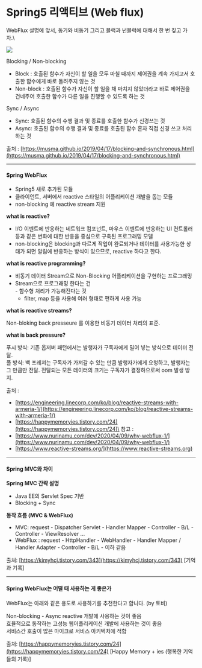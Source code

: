 # Spring5 리액티브 (Web flux)

WebFlux 설명에 앞서, 동기와 비동기 그리고 블럭과 넌블럭에 대해서 한 번 짚고 가자.\


![](https://velog.velcdn.com/images%2Frosa%2Fpost%2F123376b8-1d00-4351-88fa-3c6a7d78830b%2F%E1%84%89%E1%85%B3%E1%84%8F%E1%85%B3%E1%84%85%E1%85%B5%E1%86%AB%E1%84%89%E1%85%A3%E1%86%BA%202021-12-11%20%E1%84%8B%E1%85%A9%E1%84%8C%E1%85%A5%E1%86%AB%2010.00.01.png)

Blocking / Non-blocking

* Block : 호출된 함수가 자신이 할 일을 모두 마칠 때까지 제어권을 계속 가지고서 호출한 함수에게 바로 돌려주지 않는 것
* Non-block : 호출된 함수가 자신이 할 일을 채 마치지 않았더라고 바로 제어권을 건네주어 호출한 함수가 다른 일을 진행할 수 있도록 하는 것

Sync / Async

* Sync: 호출된 함수의 수행 결과 및 종료를 호출한 함수가 신경쓰는 것
* Async: 호출된 함수의 수행 결과 및 종료를 호출된 함수 혼자 직접 신경 쓰고 처리하는 것

출처 : [https://musma.github.io/2019/04/17/blocking-and-synchronous.html](https://musma.github.io/2019/04/17/blocking-and-synchronous.html)

***

#### Spring WebFlux <a href="#spring-webflux" id="spring-webflux"></a>

* Spring5 새로 추가된 모듈
* 클라이언트, 서버에서 reactive 스타일의 어플리케이션 개발을 돕는 모듈
* non-blocking 에 reactive stream 지원

**what is reactive?**

* I/O 이벤트에 반응하는 네트워크 컴포넌트, 마우스 이벤트에 반응하는 UI 컨트롤러 등과 같은 변화에 대한 반응을 중심으로 구축된 프로그래밍 모델
* non-blocking은 blocking과 다르게 작업이 완료되거나 데이터를 사용가능한 상태가 되면 알림에 반응하는 방식이 있으므로, reactive 하다고 한다.

**what is reactive programming?**

* 비동기 데이터 Stream으로 Non-Blocking 어플리케이션을 구현하는 프로그래밍
* Stream으로 프로그래밍 한다는 건\
  \- 함수형 처리가 가능해진다는 것
  * filter, map 등을 사용해 여러 형태로 편하게 사용 가능

**what is reactive streams?**

Non-bloking back presseure 를 이용한 비동기 데이터 처리의 표준.

**what is back pressure?**

푸시 방식: 기존 옵저버 패턴에서는 발행자가 구독자에게 밀어 넣는 방식으로 데이터 전달.\
풀 방식: 백 프레져는 구독자가 가져갈 수 있는 만큼 발행자가에게 요청하고, 발행자는 그 만큼만 전달. 전달되는 모든 데이터의 크기는 구독자가 결정하으로써 oom 발생 방지.

출처 :

* [https://engineering.linecorp.com/ko/blog/reactive-streams-with-armeria-1/](https://engineering.linecorp.com/ko/blog/reactive-streams-with-armeria-1/)
* [https://happymemoryies.tistory.com/24](https://happymemoryies.tistory.com/24)\
  참고 :
* [https://www.nurinamu.com/dev/2020/04/09/why-webflux-1/](https://www.nurinamu.com/dev/2020/04/09/why-webflux-1/)
* [https://www.reactive-streams.org/](https://www.reactive-streams.org)

***

#### Spring MVC와 차이 <a href="#spring-mvc" id="spring-mvc"></a>

**Spring MVC 간략 설명**

* Java EE의 Servlet Spec 기반
* Blocking + Sync

**동작 흐름 (MVC & WebFlux)**

* MVC: request - Dispatcher Servlet - Handler Mapper - Controller - B/L - Controller - ViewResolver ...
* WebFlux : request - HttpHandler - WebHandler - Handler Mapper / Handler Adapter - Controller - B/L - 이하 같음

출처: [https://kimyhcj.tistory.com/343](https://kimyhcj.tistory.com/343) \[기억과 기록]

***

#### Spring WebFlux는 어떨 때 사용하는 게 좋은가 <a href="#spring-webflux" id="spring-webflux"></a>

WebFlux는 아래와 같은 용도로 사용하기를 추천한다고 합니다. (by 토비)

Non-blocking - Async reactive 개발에 사용하는 것이 좋음\
효율적으로 동작하는 고성능 웹어플리케이션 개발에 사용하는 것이 좋음\
서비스간 호출이 많은 마이크로 서비스 아키텍처에 적합

출처: [https://happymemoryies.tistory.com/24](https://happymemoryies.tistory.com/24) \[Happy Memory + ies (행복한 기억들의 기록)]
